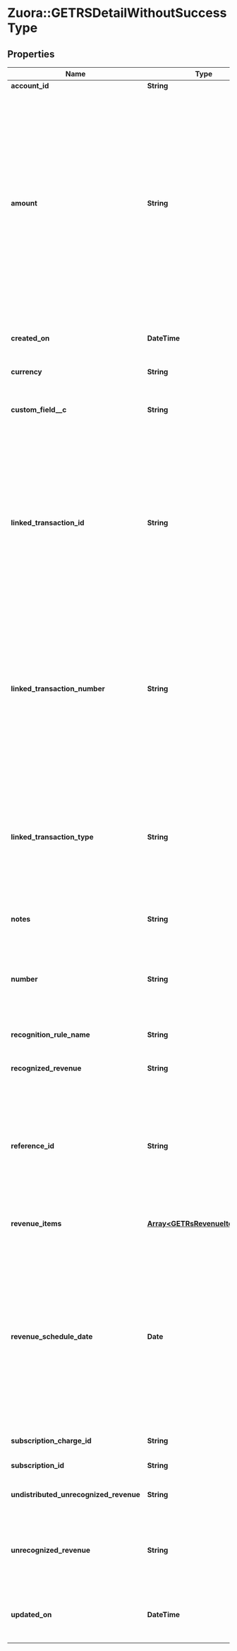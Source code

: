 # Zuora::GETRSDetailWithoutSuccessType

## Properties
Name | Type | Description | Notes
------------ | ------------- | ------------- | -------------
**account_id** | **String** | An account ID.  | [optional] 
**amount** | **String** | The revenue schedule amount, which is the sum of all revenue items. This field cannot be null and must be formatted based on the currency, such as &#x60;JPY 30&#x60; or &#x60;USD 30.15&#x60;. Test out the currency to ensure you are using the proper formatting otherwise, the response will fail and this error message is returned: &#x60;Allocation amount with wrong decimal places.&#x60;  | [optional] 
**created_on** | **DateTime** | The date and time when the record was created, in &#x60;yyyy-mm-dd hh:mm:ss&#x60; format.  | [optional] 
**currency** | **String** | The type of currency used.  | [optional] 
**custom_field__c** | **String** | Any custom fields defined for this object. The custom field name is case-sensitive.  | [optional] 
**linked_transaction_id** | **String** | The linked transaction ID for billing transactions. This field is used for all rules except for the custom unlimited or manual recognition rule models. If using the custom unlimited rule model, then the field value must be null. If the field is not null, then the referenceId field must be null.  | [optional] 
**linked_transaction_number** | **String** | The number for the linked invoice item or invoice item adjustment transaction. This field is used for all rules except for the custom unlimited or manual recognition rule models. If using the custom unlimited or manual recognition rule models, then the field value is null.  | [optional] 
**linked_transaction_type** | **String** | The type of linked transaction for billing transactions, which can be invoice item or invoice item adjustment. This field is used for all rules except for the custom unlimited or manual recognition rule models.  | [optional] 
**notes** | **String** | Additional information about this record.  | [optional] 
**number** | **String** | Revenue schedule number. The revenue schedule number is always prefixed with \&quot;RS\&quot;, for example, \&quot;RS-00000001\&quot;.  | [optional] 
**recognition_rule_name** | **String** | The name of the recognition rule.  | [optional] 
**recognized_revenue** | **String** | The revenue that was distributed in a closed accounting period.  | [optional] 
**reference_id** | **String** | Reference ID is used only in the custom unlimited rule to create a revenue schedule. In this scenario, the revenue schedule is not linked to an invoice item or invoice item adjustment.  | [optional] 
**revenue_items** | [**Array&lt;GETRsRevenueItemType&gt;**](GETRsRevenueItemType.md) | Revenue items are listed in ascending order by the accounting period start date.  | [optional] 
**revenue_schedule_date** | **Date** | The effective date of the revenue schedule. For example, the revenue schedule date for bookings-based revenue recognition is typically set to the order date or contract date.  The date cannot be in a closed accounting period. The date must be in the &#x60;yyyy-mm-dd&#x60; format.  | [optional] 
**subscription_charge_id** | **String** | The original subscription charge ID.  | [optional] 
**subscription_id** | **String** | The original subscription ID.  | [optional] 
**undistributed_unrecognized_revenue** | **String** | Revenue in the open-ended accounting period.  | [optional] 
**unrecognized_revenue** | **String** | Revenue distributed in all open accounting periods, which includes the open-ended accounting period.  | [optional] 
**updated_on** | **DateTime** | The date when the revenue automation start date was set, in &#x60;yyyy-mm-dd hh:mm:ss&#x60; format.  | [optional] 



